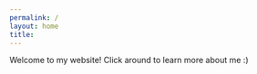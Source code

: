 ```yaml
---
permalink: /
layout: home
title: 
---
```


Welcome to my website! Click around to learn more about me :)
